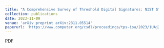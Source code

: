 ```yaml
---
title: "A Comprehensive Survey of Threshold Digital Signatures: NIST Standards, Post-Quantum Cryptography, Exotic Techniques, and Real-World Applications"
collection: publications
date: 2023-11-09
venue: 'arXiv preprint arXiv:2311.05514'
paperurl: 'https://www.computer.org/csdl/proceedings/tps-isa/2023/1UAj2YQfzK8'
---
```

[PDF](https://arxiv.org/pdf/2311.05514)
